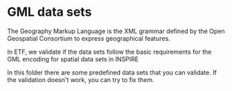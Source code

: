 # GML data sets

The Geography Markup Language is the XML grammar defined by the Open Geospatial Consortium to express geographical features.

In ETF, we validate if the data sets follow the basic requirements for the GML encoding for spatial data sets in INSPIRE

In this folder there are some predefined data sets that you can validate. If the validation doesn't work, you can try to fix them.


